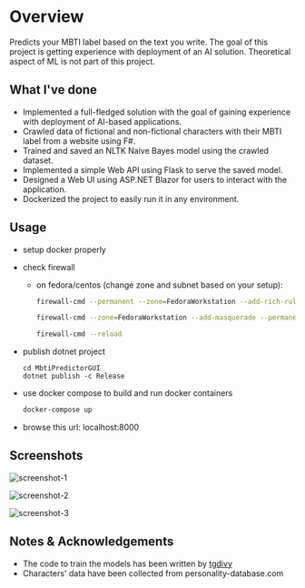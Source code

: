 # Overview
Predicts your MBTI label based on the text you write. The goal of this project is getting experience with deployment of an AI solution. Theoretical aspect of ML is not part of this project.

## What I've done

- Implemented a full-fledged solution with the goal of gaining experience with deployment of AI-based applications.
- Crawled data of fictional and non-fictional characters with their MBTI label from a website using F\#.
- Trained and saved an NLTK Naive Bayes model using the crawled dataset.
- Implemented a simple Web API using Flask to serve the saved model.
- Designed a Web UI using ASP.NET Blazor for users to interact with the application.
- Dockerized the project to easily run it in any environment.

## Usage
- setup docker properly
- check firewall
    - on fedora/centos (change zone and subnet based on your setup):

        ```bash
        firewall-cmd --permanent --zone=FedoraWorkstation --add-rich-rule='rule family=ipv4 source address=172.22.0.0/16 accept'
        
        firewall-cmd --zone=FedoraWorkstation --add-masquerade --permanent
        
        firewall-cmd --reload
        ```
- publish dotnet project

    ```dotnetcli
    cd MbtiPredictorGUI
    dotnet publish -c Release
    ```
- use docker compose to build and run docker containers

    ```bash
    docker-compose up
    ```
- browse this url: localhost:8000

## Screenshots

![screenshot-1](https://github.com/mohammadmahdiabdollahpour/mbti_predictor_blazor_nltk/raw/master/screenshots/1.jpg "screenshot-1")

![screenshot-2](https://github.com/mohammadmahdiabdollahpour/mbti_predictor_blazor_nltk/raw/master/screenshots/2.jpg "screenshot-2")

![screenshot-3](https://github.com/mohammadmahdiabdollahpour/mbti_predictor_blazor_nltk/raw/master/screenshots/3.jpg "screenshot-3")

## Notes & Acknowledgements
- The code to train the models has been written by [tgdivy](https://www.kaggle.com/tgdivy/mbti-personality-classifier)
- Characters' data have been collected from personality-database.com
